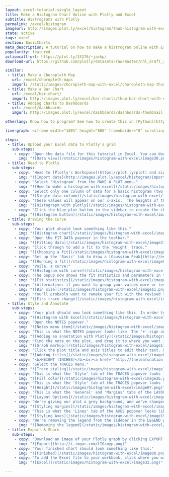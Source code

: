 ```yaml
---
layout: excel-tutorial-single_layout
title: Make a Histogram Chart Online with Plotly and Excel
subtitle: Histrograms with Plotly
permalink: /excel/histogram
imageurl: http://images.plot.ly/excel/histogram/thum-histogram-with-excel.png
state: active
tags: excel
section: BasicCharts
meta_description: A tutorial on how to make a histrogram online with Excel.
popularity: featured
actioncall-url: https://plot.ly/15176/~jackp/
download-url: https://github.com/plotly/datasets/raw/master/nhl_draft_2013_%40thejustinfisher.csv.zip

similar:
 - title: Make a Choropleth Map
   url: /excel/choropleth-maps
   imgurl: /static/images/choropleth-map-with-excel/choropleth-map-thumb.png
 - title: Make a Bar Chart
   url: /excel/bar-chart/
   imgurl: http://images.plot.ly/excel/bar-charts/thum-bar-chart-with-excel.png
 - title: Adding Charts to Dashboards
   url: /excel/dashboards
   imgurl: http://images.plot.ly/excel/dashboards/dashboards-thumbnail.png

otherlang: Know how to program? See how to create this in [Python](https://plot.ly/python/histograms/) or [R](https://plot.ly/r/histograms/).

live-graph: <iframe width="100%" height="800" frameborder="0" scrolling="no" src="https://plot.ly/~cimar/214/_2013-nhl-player-height.embed"></iframe>

steps:
 - title: Upload your Excel data to Plotly's grid
   sub-steps:
    - copy: "Open the data file for this tutorial in Excel. You can download the file here in [CSV format](https://plot.ly/~cimar/214/_2013-nhl-player-height.csv)"
      img: "![Data view](/static/images/histogram-with-excel/image30.png)"
 - title: Head to Plotly
   sub-steps:
    - copy: "Head to [Plotly's Workspace](https://plot.ly/plot) and sign into your free Plotly account. Go to 'Import', click 'Upload a file', then choose your Excel file to upload. Your Excel file will now open in Plotly's grid. For more about Plotly's grid, see [this tutorial](/add-data-to-the-plotly-grid/)"
      img: "![Import data](http://images.plot.ly/excel/histogram/import-data-histogram.png)"
    - copy: "Select 'Histogram' from the MAKE A PLOT menu."
      img: "![How to make a histogram with excel](/static/images/histogram-with-excel/image18.png)"
    - copy: "Select only one column of data for a basic histogram (two with the 'group by' option)."
      img: "![Single data column](/static/images/histogram-with-excel/image05.png)"
    - copy: "These values will appear on our x-axis.  The heights of the bars of our histogram will denote how many times each value or 'bin' of values appears in the column. To learn more see: [histogram](https://plot.ly/histogram/)"
      img: "![Histograpm with plotly](/static/images/histogram-with-excel/image15.gif)"
    - copy: "Click the blue plot button in the sidebar to create the chart.  (For more help with the grid see: [here](/add-data-to-the-plotly-grid/)"
      img: "![Histogram button](/static/images/histogram-with-excel/image21.png)"
 - title: Drawing the Curve
   sub-steps:
    - copy: "Your plot should look something like this."
      img: "![Histogram chart](/static/images/histogram-with-excel/image20.png)"
    - copy: "Open the FIT DATA popover in the toolbar."
      img: "![Fitting data](/static/images/histogram-with-excel/image27.png)"
    - copy: "Click through to add a fit to the 'Height' trace."
      img: "![Choosing a fit](/static/images/histogram-with-excel/image04.png)"
    - copy: "Set up the 'Basic' tab to draw a [Gaussian Peak](http://en.wikipedia.org/wiki/Gaussian_function) based on the data. Leave the other options blank and click the 'Run this fit' button at the bottom."
      img: "![Running a fit](/static/images/histogram-with-excel/image09.png)"
    - copy: "Voila, a curve!"
      img: "![Histogram with curve](/static/images/histogram-with-excel/image03.png)"
    - copy: "The popup now shows the fit statistics and parameters in the curve's equation, a+h*exp(-(x-x0)^2/(2*w^2))."
      img: "![Fit statistics](/static/images/histogram-with-excel/image14.png)"
    - copy: "(Alternative: if you want to group your values more or less than Plotly has by default, do so in the 'Range/bins' tab of the TRACES popover.)"
      img: "![Bin size](/static/images/histogram-with-excel/image11.png)"
    - copy: "You'll probably want to remake your fit with the revised trace."
      img: "![Firs trace change](/static/images/histogram-with-excel/image06.png)"
 - title: Style and Annotate
   sub-steps:
    - copy: "Your plot should now look something like this. In order to get the graph at the top of the chart, you'll need to style and annotate it."
      img: "![Histogram with Excel](/static/images/histogram-with-excel/image03.png)"
    - copy: "Open the NOTES popover."
      img: "![Notes menu item](/static/images/histogram-with-excel/image22.png)"
    - copy: "This is what the NOTES popover looks like. The '+' sign adds new notes. Hide the arrow. Set the 'Move with' option to 'Data', as the note refers to a specific pair of points on the plot."
      img: "![Adding an annotation with Plotly](/static/images/histogram-with-excel/image24.png)"
    - copy: "Find the note on the plot, and drag it to where you want it. Click the note to edit its text. Use markup to style and format it. <b>MEAN: 72.8''<br>MEDIAN:73''</b>"
      img: "![Graph markup](/static/images/histogram-with-excel/image17.png)"
    - copy: "Click the plot title and axis titles to edit their text. Use markup to link to your source."
      img: "![Adding titles](/static/images/histogram-with-excel/image00.png)"
    - copy: "<b>HEIGHT (INCHES)</b><br><a href=''http://theleafsnation.com/2014/5/25/justin-s-nhl-draftbook-2013-1963''>NHL Draftbook, Justin Fisher</a>"
    - copy: "Select the TRACES menu."
      img: "![Trace styling](/static/images/histogram-with-excel/image13.png)"
    - copy: "This is what the 'Style' tab of the TRACES popover looks like for the 'Height' trace. We've changed the bar color and made them narrower."
      img: "![Fill color](/static/images/histogram-with-excel/image26.png)"
    - copy: "This is what the 'Style' tab of the TRACES popover looks like for the 'Height - fit' trace. We've changed the line color and stroke."
      img: "![Height](/static/images/histogram-with-excel/image07.png)"
    - copy: "This is what the 'General' and 'Margins' tabs of the LAYOUT popover should look like."
      img: "![Layout Options](/static/images/histogram-with-excel/image23.png)"
    - copy: "We're giving our plot a grey background, and we've changed some of the font "
      img: "![Styling margins](/static/images/histogram-with-excel/image02.png)"
    - copy: "This is what the 'Lines' tab of the AXES popover looks like. We're hiding the body grid lines, and colored the zero line red."
      img: "![Styling Axes](/static/images/histogram-with-excel/image19.png)"
    - copy: "We're removing the legend from the sidebar in the LEGEND popover."
      img: "![Removing the legend](/static/images/histogram-with-excel/image12.png)"
 - title: Export & Share
   sub-steps:
    - copy: "Download an image of your Plotly graph by clicking EXPORT on the toolbar."
      img: "![Export](http://i.imgur.com/tIGzmyp.png)"
    - copy: "Your finished chart should look something like this:"
      img: "![Finished](/static/images/histogram-with-excel/image08.png)"
    - copy: "To add the Excel file to your workbook, click where you want to insert the picture inside Excel. On the INSERT tab inside Excel, in the ILLUSTRATIONS group, click PICTURE. Locate the Plotly graph image that you downloaded and then double-click it. Notice that we also copy-pasted the Plotly graph link in a cell for easy access to the interactive Plotly version."
      img: "![Excel](/static/images/histogram-with-excel/image32.png)"

---
```

